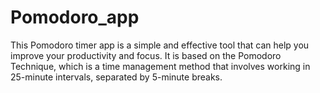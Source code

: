 # Pomodoro_app
This Pomodoro timer app is a simple and effective tool that can help you improve your productivity and focus. It is based on the Pomodoro Technique, which is a time management method that involves working in 25-minute intervals, separated by 5-minute breaks.
